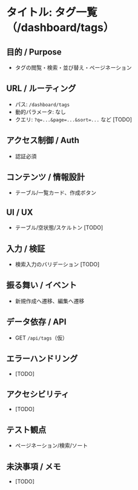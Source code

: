 # タイトル: タグ一覧（/dashboard/tags）

## 目的 / Purpose
- タグの閲覧・検索・並び替え・ページネーション

## URL / ルーティング
- パス: `/dashboard/tags`
- 動的パラメータ: なし
- クエリ: `?q=...&page=...&sort=...` など [TODO]

## アクセス制御 / Auth
- 認証必須

## コンテンツ / 情報設計
- テーブル/一覧カード、作成ボタン

## UI / UX
- テーブル/空状態/スケルトン [TODO]

## 入力 / 検証
- 検索入力のバリデーション [TODO]

## 振る舞い / イベント
- 新規作成へ遷移、編集へ遷移

## データ依存 / API
- GET `/api/tags`（仮）

## エラーハンドリング
- [TODO]

## アクセシビリティ
- [TODO]

## テスト観点
- ページネーション/検索/ソート

## 未決事項 / メモ
- [TODO]

